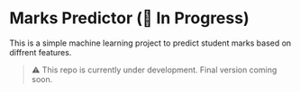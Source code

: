 # Marks Predictor (🚧 In Progress)

This is a simple machine learning project to predict student marks based on diffrent features.
> ⚠️ This repo is currently under development. Final version coming soon.




